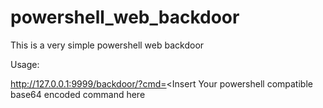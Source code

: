 # powershell_web_backdoor
This is a very simple powershell web backdoor


Usage:

http://127.0.0.1:9999/backdoor/?cmd=<Insert Your powershell compatible base64 encoded command here
